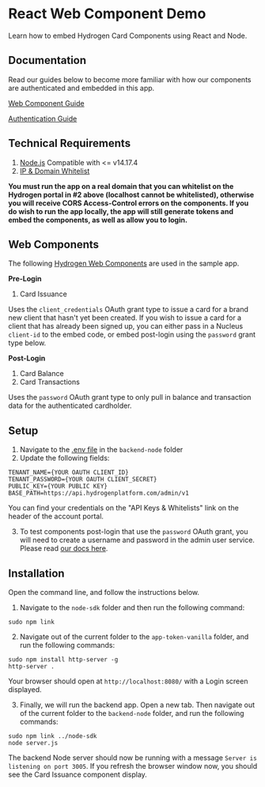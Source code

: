# React Web Component Demo

Learn how to embed Hydrogen Card Components using React and Node.

## Documentation
Read our guides below to become more familiar with how our components are authenticated and embedded in this app.

[Web Component Guide](https://www.hydrogenplatform.com/docs/no-code-quickstart#web-components)

[Authentication Guide](https://www.hydrogenplatform.com/docs/atom-quickstart#authentication)

## Technical Requirements
1. [Node.js](https://nodejs.org/) Compatible with <= v14.17.4
2. [IP & Domain Whitelist](https://support.hydrogenplatform.com/hc/en-us/articles/1500007613761-How-does-the-API-whitelisting-work-)

**You must run the app on a real domain that you can whitelist on the Hydrogen portal in #2 above (localhost cannot be whitelisted), otherwise you will receive CORS Access-Control errors on the components. If you do wish to run the app locally, the app will still generate tokens and embed the components, as well as allow you to login.**

## Web Components

The following [Hydrogen Web Components](https://www.hydrogenplatform.com/cards-no-code-applications) are used in the sample app.

**Pre-Login**

1. Card Issuance

Uses the `client_credentials` OAuth grant type to issue a card for a brand new client that hasn't yet been created. If you wish to issue a card for a client that has already been signed up, you can either pass in a Nucleus `client-id` to the embed code, or embed post-login using the `password` grant type below.

**Post-Login**

1. Card Balance
2. Card Transactions

Uses the `password` OAuth grant type to only pull in balance and transaction data for the authenticated cardholder.

## Setup

1. Navigate to the [.env file](https://github.com/hydrogen-dev/sample-app/blob/master/vanilla/backend-node/.env) in the `backend-node` folder
2. Update the following fields:
```shell
TENANT_NAME={YOUR OAUTH CLIENT_ID}
TENANT_PASSWORD={YOUR OAUTH CLIENT_SECRET}
PUBLIC_KEY={YOUR PUBLIC KEY}
BASE_PATH=https://api.hydrogenplatform.com/admin/v1
```
You can find your credentials on the "API Keys & Whitelists" link on the header of the account portal.

3. To test components post-login that use the `password` OAuth grant, you will need to create a username and password in the admin user service. Please read [our docs here](https://www.hydrogenplatform.com/docs/nucleus/v1/#Create-a-client-in-admin).

## Installation

Open the command line, and follow the instructions below.

1. Navigate to the `node-sdk` folder and then run the following command:

```shell
sudo npm link
```

2. Navigate out of the current folder to the `app-token-vanilla` folder, and run the following commands:

```shell
sudo npm install http-server -g
http-server .
```

Your browser should open at `http://localhost:8080/` with a Login screen displayed.

3. Finally, we will run the backend app. Open a new tab. Then navigate out of the current folder to the `backend-node` folder, and run the following commands:

```shell
sudo npm link ../node-sdk
node server.js
```

The backend Node server should now be running with a message `Server is listening on port 3005`. If you refresh the browser window now, you should see the Card Issuance component display.
